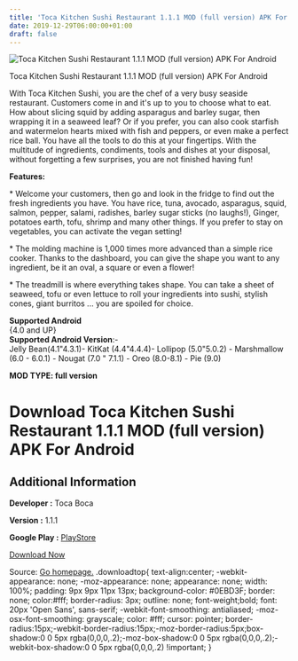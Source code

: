 ```yaml
---
title: 'Toca Kitchen Sushi Restaurant 1.1.1 MOD (full version) APK For Android'
date: 2019-12-29T06:00:00+01:00
draft: false
---
```


![Toca Kitchen Sushi Restaurant 1.1.1 MOD (full version) APK For Android](https://i0.wp.com/apkhome.net/wp-content/uploads/2019/12/Toca-Kitchen-Sushi-Restaurant-1.1.1-MOD-full-version.png "Toca Kitchen Sushi Restaurant 1.1.1 MOD (full version) APK For Android")

  

Toca Kitchen Sushi Restaurant 1.1.1 MOD (full version) APK For Android

With Toca Kitchen Sushi, you are the chef of a very busy seaside restaurant. Customers come in and it's up to you to choose what to eat. How about slicing squid by adding asparagus and barley sugar, then wrapping it in a seaweed leaf? Or if you prefer, you can also cook starfish and watermelon hearts mixed with fish and peppers, or even make a perfect rice ball. You have all the tools to do this at your fingertips. With the multitude of ingredients, condiments, tools and dishes at your disposal, without forgetting a few surprises, you are not finished having fun!

**Features:**

\* Welcome your customers, then go and look in the fridge to find out the fresh ingredients you have. You have rice, tuna, avocado, asparagus, squid, salmon, pepper, salami, radishes, barley sugar sticks (no laughs!), Ginger, potatoes earth, tofu, shrimp and many other things. If you prefer to stay on vegetables, you can activate the vegan setting!

\* The molding machine is 1,000 times more advanced than a simple rice cooker. Thanks to the dashboard, you can give the shape you want to any ingredient, be it an oval, a square or even a flower!

\* The treadmill is where everything takes shape. You can take a sheet of seaweed, tofu or even lettuce to roll your ingredients into sushi, stylish cones, giant burritos ... you are spoiled for choice.

**Supported Android**  
{4.0 and UP}  
**Supported Android Version**:-  
Jelly Bean(4.1"4.3.1)- KitKat (4.4"4.4.4)- Lollipop (5.0"5.0.2) - Marshmallow (6.0 - 6.0.1) - Nougat (7.0 " 7.1.1) - Oreo (8.0-8.1) - Pie (9.0)

**MOD TYPE: full version**

Download Toca Kitchen Sushi Restaurant 1.1.1 MOD (full version) APK For Android
===============================================================================

Additional Information
----------------------

**Developer :** Toca Boca

**Version :** 1.1.1

**Google Play :** [PlayStore](https://play.google.com/store/apps/details?id=com.tocaboca.tocakitchensushi)

  

[Download Now](https://store4app.co/post/toca-kitchen-sushi-restaurant-1-1-1-mod-full-version-apk-for-android_1577543105)

  
Source: [Go homepage.](https://store4app.co/post/toca-kitchen-sushi-restaurant-1-1-1-mod-full-version-apk-for-android_1577543105) .downloadtop{ text-align:center; -webkit-appearance: none; -moz-appearance: none; appearance: none; width: 100%; padding: 9px 9px 11px 13px; background-color: #0EBD3F; border: none; color:#fff; border-radius: 3px; outline: none; font-weight;bold; font: 20px 'Open Sans', sans-serif; -webkit-font-smoothing: antialiased; -moz-osx-font-smoothing: grayscale; color: #fff; cursor: pointer; border-radius:15px;-webkit-border-radius:15px;-moz-border-radius:5px;box-shadow:0 0 5px rgba(0,0,0,.2);-moz-box-shadow:0 0 5px rgba(0,0,0,.2);-webkit-box-shadow:0 0 5px rgba(0,0,0,.2) !important; }